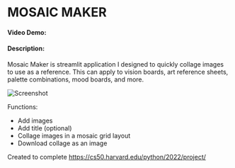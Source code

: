 # MOSAIC MAKER
#### Video Demo:
#### Description:
Mosaic Maker is streamlit application I designed to quickly collage images to use as a reference. This can apply to vision boards, art reference sheets, palette combinations, mood boards, and more.

![Screenshot](images/jinx.png)

Functions:
- Add images
- Add title (optional)
- Collage images in a mosaic grid layout
- Download collage as an image

Created to complete https://cs50.harvard.edu/python/2022/project/